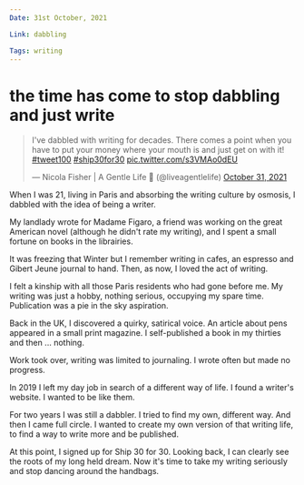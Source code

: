 ```yaml
---
Date: 31st October, 2021

Link: dabbling

Tags: writing
---
```


# the time has come to stop dabbling and just write

<blockquote class="twitter-tweet"><p lang="en" dir="ltr">I&#39;ve dabbled with writing for decades. There comes a point when you have to put your money where your mouth is and just get on with it! <a href="https://twitter.com/hashtag/tweet100?src=hash&amp;ref_src=twsrc%5Etfw">#tweet100</a> <a href="https://twitter.com/hashtag/ship30for30?src=hash&amp;ref_src=twsrc%5Etfw">#ship30for30</a> <a href="https://t.co/s3VMAo0dEU">pic.twitter.com/s3VMAo0dEU</a></p>&mdash; Nicola Fisher | A Gentle Life 🚢 (@liveagentlelife) <a href="https://twitter.com/liveagentlelife/status/1454938720122155009?ref_src=twsrc%5Etfw">October 31, 2021</a></blockquote> <script async src="https://platform.twitter.com/widgets.js" charset="utf-8"></script>

When I was 21, living in Paris and absorbing the writing culture by osmosis, I dabbled with the idea of being a writer.

My landlady wrote for Madame Figaro, a friend was working on the great American novel (although he didn't rate my writing), and I spent a small fortune on books in the librairies.

It was freezing that Winter but I remember writing in cafes, an espresso and Gibert Jeune journal to hand. Then, as now, I loved the act of writing.

I felt a kinship with all those Paris residents who had gone before me. My writing was just a hobby, nothing serious, occupying my spare time. Publication was a pie in the sky aspiration.

Back in the UK, I discovered a quirky, satirical voice. An article about pens appeared in a small print magazine. I self-published a book in my thirties and then ... nothing.

Work took over, writing was limited to journaling. I wrote often but made no progress.

In 2019 I left my day job in search of a different way of life. I found a writer's website. I wanted to be like them.

For two years I was still a dabbler. I tried to find my own, different way. And then I came full circle. I wanted to create my own version of that writing life, to find a way to write more and be published.

At this point, I signed up for Ship 30 for 30. Looking back, I can clearly see the roots of my long held dream. Now it's time to take my writing seriously and stop dancing around the handbags.